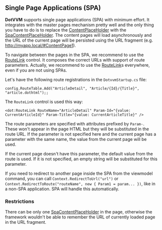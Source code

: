 ## Single Page Applications (SPA)

**DotVVM** supports single page applications (SPA) with minimum effort. It integrates with the master pages mechanism pretty well and 
the only thing you have to do is to replace the [ContentPlaceHolder](/docs/controls/builtin/ContentPlaceHolder/{branch}) with the 
[SpaContentPlaceHolder](/docs/controls/builtin/SpaContentPlaceHolder/{branch}). The content pages will load asynchronously and the 
URL of the current page will be persisted using the URL fragment (e.g. http://myapp.local/#ContentPage1).

To navigate between the pages in the SPA, we recommend to use the [RouteLink](/docs/controls/builtin/RouteLink/{branch}) control. It composes the correct URLs
with support of route parameters. Actually, we recommend to use the [RouteLink](/docs/controls/builtin/RouteLink/{branch})s everywhere, even if you are not using SPAs. 

Let's have the following route registrations in the `DotvvmStartup.cs` file:

```CSHARP
config.RouteTable.Add("ArticleDetail", "Article/{Id}/{Title}", "article.dothtml");;
```

The `RouteLink` control is used this way:

```DOTHTML
<dot:RouteLink RouteName="ArticleDetail" Param-Id="{value: CurrentArticleId}" Param-Title="{value: CurrentArticleTitle}" />
```

The route parameters are specified with attributes prefixed by `Param-`. These won't appear in the page HTML but they will be substituted in the route URL.
If the parameter is not specified here and the current page has a parameter with the same name, the value from the current page will be used. 

If the current page doesn't have this parameter, the default value from the route is used. If it is not specified, an empty string will be substituted for this parameter.

If you need to redirect to another page inside the SPA from the viewmodel command, you can call `Context.RedirectToUrl("url")` or 
`Context.RedirectToRoute("routeName", new { Param1 = param... })`, like in a non-SPA application. SPA will handle this automatically.

### Restrictions

There can be only one [SpaContentPlaceHolder](/docs/controls/builtin/SpaContentPlaceHolder/{branch}) in the page, otherwise the framework wouldn't be able to remember
the URL of currently loaded page in the URL fragment.